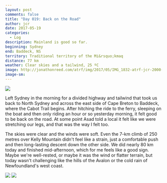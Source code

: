 ```yaml
---
layout: post
comments: false
title: "Day 019: Back on the Road"
author: jcr
date: 2017-05-19
categories:
  - Log
description: Mainland is good so far.
beginning: Sydney
end: Baddeck, NS
territory: Traditional territory of the Mi&rsquo;kmaq 
distance: 77 km
weather: Clear skies and a tailwind, 25 ºC
image: http://jonathonreed.com/atrf/img/2017/05/IMG_1832-atrf-jcr-2000-web.jpg
image-sm:
---
```


<img src="http://jonathonreed.com/atrf/img/2017/05/IMG_7967-atrf-ac-2000-web.jpg">

Left Sydney in the morning for a divided highway and tailwind that took us back to North Sydney and across the east side of Cape Breton to Baddeck, where the Cabot Trail begins. After hitching the ride to the ferry, sleeping on the boat and then only riding an hour or so yesterday morning, it felt good to be back on the road. At some point Asad told a local it felt like we were stretching our legs, and that was the way I felt too.

The skies were clear and the winds were soft. Even the 7-km climb of 250 metres over Kelly Mountain didn't feel like a strain, just a comfortable push and then long-lasting descent down the other side. We did nearly 80 km today and finished mid-afternoon, which for me feels like a good sign. Maybe we're well-rested, or maybe it was the wind or flatter terrain, but today wasn't challenging like the hills of the Avalon or the cold rain of Newfoundland's west coast.

<img src="http://jonathonreed.com/atrf/img/2017/05/IMG_7961-atrf-ac-2000-web.jpg">

<img src="http://jonathonreed.com/atrf/img/2017/05/IMG_7954-atrf-ac-2000-web.jpg">